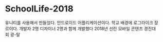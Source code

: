 
# SchoolLife-2018

유니티를 사용해서 만들었다. 안드로이드 어플리케이션이다. 학교 배경에 로그라이크 장르이다. 
개발자 2명 디자이너 2명과 함께 개발했다
2018년 선린 모바일 콘텐츠 경진대회 광-탈
